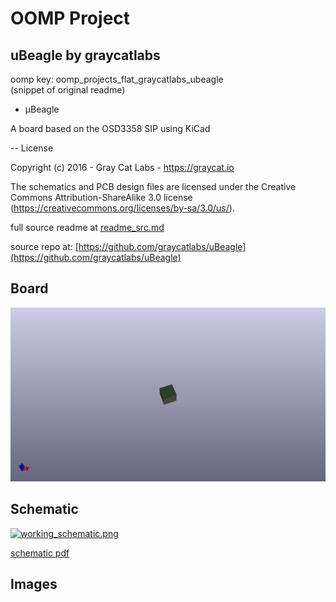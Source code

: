 # OOMP Project  
## uBeagle  by graycatlabs  
  
oomp key: oomp_projects_flat_graycatlabs_ubeagle  
(snippet of original readme)  
  
- μBeagle  
  
A board based on the OSD3358 SIP using KiCad  
  
-- License  
  
Copyright (c) 2016 - Gray Cat Labs - https://graycat.io  
  
The schematics and PCB design files are licensed under the Creative Commons Attribution-ShareAlike 3.0 license (https://creativecommons.org/licenses/by-sa/3.0/us/).  
  
  full source readme at [readme_src.md](readme_src.md)  
  
source repo at: [https://github.com/graycatlabs/uBeagle](https://github.com/graycatlabs/uBeagle)  
## Board  
  
[![working_3d.png](working_3d_600.png)](working_3d.png)  
## Schematic  
  
[![working_schematic.png](working_schematic_600.png)](working_schematic.png)  
  
[schematic pdf](working_schematic.pdf)  
## Images  
